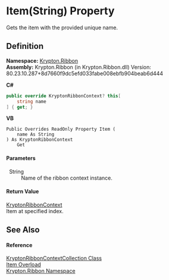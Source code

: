 # Item(String) Property


Gets the item with the provided unique name.



## Definition
**Namespace:** <a href="1e9bc734-cff9-e9b8-f013-94cdac669794.md">Krypton.Ribbon</a>  
**Assembly:** Krypton.Ribbon (in Krypton.Ribbon.dll) Version: 80.23.10.287+8d7660f9dc5efd033fabe008ebfb904beab6d444

**C#**
``` C#
public override KryptonRibbonContext? this[
	string name
] { get; }
```
**VB**
``` VB
Public Overrides ReadOnly Property Item ( 
	name As String
) As KryptonRibbonContext
	Get
```



#### Parameters
<dl><dt>  String</dt><dd>Name of the ribbon context instance.</dd></dl>

#### Return Value
<a href="0a9f16a9-8598-1b01-87c5-19836a5a160d.md">KryptonRibbonContext</a>  
Item at specified index.

## See Also


#### Reference
<a href="a3462406-a605-0260-e292-6048cb9367b5.md">KryptonRibbonContextCollection Class</a>  
<a href="373dd482-2d27-9606-b98d-8f6c4ec8ed52.md">Item Overload</a>  
<a href="1e9bc734-cff9-e9b8-f013-94cdac669794.md">Krypton.Ribbon Namespace</a>  
